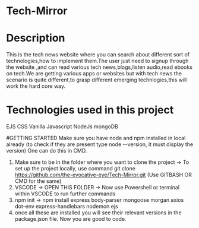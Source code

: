 # Tech-Mirror

# Description
This is the tech news website where you can search about different sort of technologies,how to implement them.The user just need to signup through the website ,and can read various tech news,blogs,listen audio,read ebooks on tech.We are getting various apps or websites but with tech news the scenario is quite different,to grasp different emerging technlogies,this will work the hard core way.


# Technologies used in this project
EJS
CSS
Vanilla Javascript
NodeJs
mongoDB

#GETTING STARTED 
Make sure you have node and npm installed in local already (to check if they are present type node --version, it must display the version) One can do this in CMD.
1. Make sure to be in the folder where you want to clone the project -> To set up the project locally, use command git clone https://github.com/the-evocative-eye/Tech-Mirror.git (Use GITBASH OR CMD for the same)
2. VSCODE -> OPEN THIS FOLDER -> Now use Powershell or terminal within VSCODE to run further commands
3. npm init -> npm install express body-parser mongoose morgan axios dot-env express-handlebars nodemon ejs
4. once all these are installed you will see their relevant versions in the package.json file. Now you are good to code.
